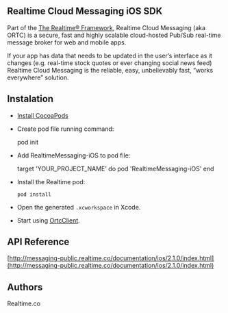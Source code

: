 ## Realtime Cloud Messaging iOS SDK
Part of the [The Realtime® Framework](http://framework.realtime.co), Realtime Cloud Messaging (aka ORTC) is a secure, fast and highly scalable cloud-hosted Pub/Sub real-time message broker for web and mobile apps.

If your app has data that needs to be updated in the user’s interface as it changes (e.g. real-time stock quotes or ever changing social news feed) Realtime Cloud Messaging is the reliable, easy, unbelievably fast, “works everywhere” solution.

## Instalation
	
*	 [Install CocoaPods](https://guides.cocoapods.org/using/getting-started.html)
*	 Create pod file running command:

	 	pod init
	 		 
*	 Add RealtimeMessaging-iOS to pod file:
	
		target 'YOUR_PROJECT_NAME' do
			pod 'RealtimeMessaging-iOS'
		end
		
*	Install the Realtime pod:
	
		pod install
		
*	Open the generated `.xcworkspace` in Xcode.

*	Start using [OrtcClient](http://framework.realtime.co/messaging/#ios).

## API Reference
[http://messaging-public.realtime.co/documentation/ios/2.1.0/index.html](http://messaging-public.realtime.co/documentation/ios/2.1.0/index.html)

## Authors
Realtime.co

